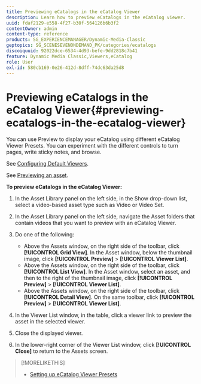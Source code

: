 ```yaml
---
title: Previewing eCatalogs in the eCatalog Viewer
description: Learn how to preview eCatalogs in the eCatalog viewer.
uuid: fdaf2129-e558-4f27-b30f-564126b6b3f2
contentOwner: admin
content-type: reference
products: SG_EXPERIENCEMANAGER/Dynamic-Media-Classic
geptopics: SG_SCENESEVENONDEMAND_PK/categories/ecatalogs
discoiquuid: 92022dce-6534-4d93-befe-9dd2818c7b41
feature: Dynamic Media Classic,Viewers,eCatalog
role: User
exl-id: 580cb169-0e26-412d-8dff-74dc63da25d8
---
```

# Previewing eCatalogs in the eCatalog Viewer{#previewing-ecatalogs-in-the-ecatalog-viewer}

You can use Preview to display your eCatalog using different eCatalog Viewer Presets. You can experiment with the different controls to turn pages, write sticky notes, and browse.

See [Configuring Default Viewers](application-setup.md#configuring_default_viewers).

See [Previewing an asset](previewing-asset.md#previewing_an_asset).

**To preview eCatalogs in the eCatalog Viewer:**

1. In the Asset Library panel on the left side, in the Show drop-down list, select a video-based asset type such as Video or Video Set.
1. In the Asset Library panel on the left side, navigate the Asset folders that contain videos that you want to preview with an eCatalog Viewer.
1. Do one of the following:

   * Above the Assets window, on the right side of the toolbar, click **[!UICONTROL Grid View]**. In the Asset window, below the thumbnail image, click **[!UICONTROL Preview]** > **[!UICONTROL Viewer List]**.
   * Above the Assets window, on the right side of the toolbar, click **[!UICONTROL List View]**. In the Asset window, select an asset, and then to the right of the thumbnail image, click **[!UICONTROL Preview]** > **[!UICONTROL Viewer List]**.
   * Above the Assets window, on the right side of the toolbar, click **[!UICONTROL Detail View]**. On the same toolbar, click **[!UICONTROL Preview]** > **[!UICONTROL Viewer List]**.

1. In the Viewer List window, in the table, click a viewer link to preview the asset in the selected viewer.
1. Close the displayed viewer.
1. In the lower-right corner of the Viewer List window, click **[!UICONTROL Close]** to return to the Assets screen.

>[!MORELIKETHIS]
>
>* [Setting up eCatalog Viewer Presets](setting-ecatalog-viewer-presets.md#setting_up_ecatalog_viewer_presets)
